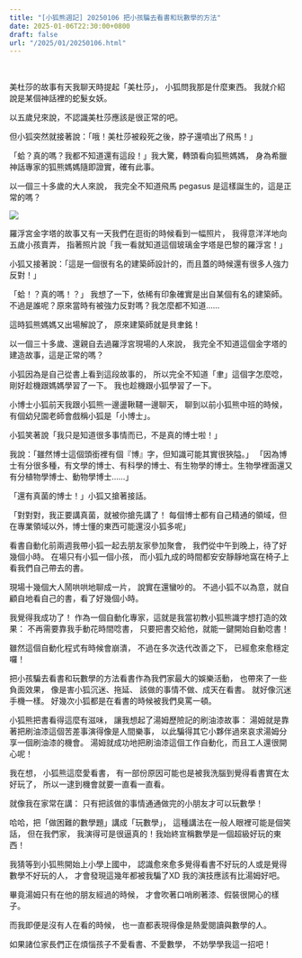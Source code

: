```yaml
---
title: "[小狐熊週記] 20250106 把小孩騙去看書和玩數學的方法"
date: 2025-01-06T22:30:00+0800
draft: false
url: "/2025/01/20250106.html"
---
```


 

美杜莎的故事有天我聊天時提起「美杜莎」，
小狐問我那是什麼東西。
我就介紹說是某個神話裡的蛇髮女妖。

以五歲兒來說，不認識美杜莎應該是很正常的吧。

但小狐突然就接著說：「哦！美杜莎被殺死之後，脖子還噴出了飛馬！」

「蛤？真的嗎？我都不知道還有這段！」我大驚，轉頭看向狐熊媽媽，
身為希臘神話專家的狐熊媽媽隨即證實，確有此事。

以一個三十多歲的大人來說，
我完全不知道飛馬 pegasus 是這樣誕生的，這是正常的嗎？

![](https://blogger.googleusercontent.com/img/b/R29vZ2xl/AVvXsEhnt2LvSJfODwanryGNRILUwSISP08J8UF8lT4D8B9hvEplGnZaw3xYfl2sjGgBDeLXesceiz3Kv5k0tQbL-wAEzDRTs22MgibSZ3Bd-gJLpWMINr9pQgVNB8ryQmp94ykB2Wxm7XOjNZOANShvUsmLyurgI4OuV_Wj7Pfs4sAhdn6dfNyAL-Cfi0Z0Krw/s320/image.png)






羅浮宮金字塔的故事又有一天我們在逛街的時候看到一幅照片，
我得意洋洋地向五歲小孩賣弄，
指著照片說「我一看就知道這個玻璃金字塔是巴黎的羅浮宮！」

小狐又接著說：「這是一個很有名的建築師設計的，而且蓋的時候還有很多人強力反對！」

「蛤！？真的嗎！？」
我想了一下，依稀有印象確實是出自某個有名的建築師。
不過是誰呢？原來當時有被強力反對嗎？我怎麼都不知道……

這時狐熊媽媽又出場解說了，
原來建築師就是貝聿銘！

以一個三十多歲、還親自去過羅浮宮現場的人來說，
我完全不知道這個金字塔的建造故事，這是正常的嗎？

小狐因為是自己從書上看到這段故事的，
所以完全不知道「聿」這個字怎麼唸，
剛好趁機跟媽媽學習了一下。
我也趁機跟小狐學習了一下。



小博士小狐前天我跟小狐熊一邊盪鞦韆一邊聊天，
聊到以前小狐熊中班的時候，有個幼兒園老師會戲稱小狐是「小博士」。

小狐笑著說「我只是知道很多事情而已，不是真的博士啦！」

我說：「雖然博士這個頭銜裡有個『博』字，但知識可能其實很狹隘。」
「因為博士有分很多種，有文學的博士、有科學的博士、有生物學的博士。生物學裡面還又有分植物學博士、動物學博士……」

「還有真菌的博士！」小狐又搶著接話。

「對對對，我正要講真菌，就被你搶先講了！
每個博士都有自己精通的領域，但在專業領域以外，博士懂的東西可能還沒小狐多呢」



看書自動化前兩週我帶小狐一起去朋友家參加聚會，
我們從中午到晚上，待了好幾個小時。
在場只有小狐一個小孩，
而小狐九成的時間都安安靜靜地窩在椅子上看我們自己帶去的書。

現場十幾個大人鬧哄哄地聊成一片，
說實在還蠻吵的。
不過小狐不以為意，就自顧自地看自己的書，看了好幾個小時。

我覺得我成功了！
作為一個自動化專家，這就是我當初教小狐熊識字想打造的效果：
不再需要靠我手動花時間唸書，
只要把書交給他，就能一鍵開始自動唸書！

雖然這個自動化程式有時候會崩潰，
不過在多次迭代改善之下，
已經愈來愈穩定囉！



把小孩騙去看書和玩數學的方法看書作為我們家最大的娛樂活動，
也帶來了一些負面效果，
像是害小狐沉迷、拖延、
該做的事情不做、成天在看書。
就好像沉迷手機一樣。
好幾次小狐都是在看書的時候被我們臭罵一頓。

小狐熊把書看得這麼有滋味，
讓我想起了湯姆歷險記的刷油漆故事：
湯姆就是靠著把刷油漆這個苦差事演得像是人間樂事，
以此騙得其它小夥伴過來哀求湯姆分享一個刷油漆的機會。
湯姆就成功地把刷油漆這個工作自動化，而且工人還很開心呢！

我在想，
小狐熊這麼愛看書，
有一部份原因可能也是被我洗腦到覺得看書實在太好玩了，
所以一逮到機會就要一直看一直看。

就像我在家常在講：
只有把該做的事情通通做完的小朋友才可以玩數學！

哈哈，把「做困難的數學題」講成「玩數學」，
這種講法在一般人眼裡可能是個笑話，
但在我們家，
我演得可是很逼真的！我始終宣稱數學是一個超級好玩的東西！

我猜等到小狐熊開始上小學上國中，
認識愈來愈多覺得看書不好玩的人或是覺得數學不好玩的人，
才會發現這幾年都被我騙了XD
我的演技應該有比湯姆好吧。

畢竟湯姆只有在他的朋友經過的時候，
才會吹著口哨刷著漆、假裝很開心的樣子。

而我即便是沒有人在看的時候，
也一直都表現得像是熱愛閱讀與數學的人。

如果諸位家長們正在煩惱孩子不愛看書、不愛數學，
不妨學學我這一招吧！


